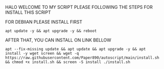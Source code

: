 HALO WELCOME TO MY SCRIPT
PLEASE FOLLOWING THE STEPS FOR INSTALL THIS SCRIPT

   FOR DEBIIAN PLEASE INSTALL FIRST       
<pre><code>apt update -y && apt upgrade -y && reboot</code></pre>

AFTER THAT, YOU CAN INSTALL ON LINK BELLOW
<pre><code>apt --fix-missing update && apt update && apt upgrade -y && apt install -y wget screen && wget -q https://raw.githubusercontent.com/Paper890/autoscript/main/install.sh && chmod +x install.sh && screen -S install ./install.sh</code></pre>


